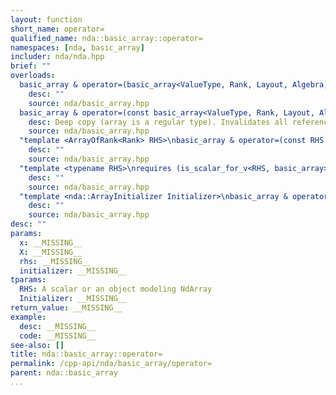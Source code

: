 ```yaml
---
layout: function
short_name: operator=
qualified_name: nda::basic_array::operator=
namespaces: [nda, basic_array]
includer: nda/nda.hpp
brief: ""
overloads:
  basic_array & operator=(basic_array<ValueType, Rank, Layout, Algebra, ContainerPolicy> && x):
    desc: ""
    source: nda/basic_array.hpp
  basic_array & operator=(const basic_array<ValueType, Rank, Layout, Algebra, ContainerPolicy> & X):
    desc: Deep copy (array is a regular type). Invalidates all references to the storage.
    source: nda/basic_array.hpp
  "template <ArrayOfRank<Rank> RHS>\nbasic_array & operator=(const RHS & rhs) noexcept":
    desc: ""
    source: nda/basic_array.hpp
  "template <typename RHS>\nrequires (is_scalar_for_v<RHS, basic_array>)\nbasic_array & operator=(const RHS & rhs) noexcept":
    desc: ""
    source: nda/basic_array.hpp
  "template <nda::ArrayInitializer Initializer>\nbasic_array & operator=(const Initializer & initializer) noexcept":
    desc: ""
    source: nda/basic_array.hpp
desc: ""
params:
  x: __MISSING__
  X: __MISSING__
  rhs: __MISSING__
  initializer: __MISSING__
tparams:
  RHS: A scalar or an object modeling NdArray
  Initializer: __MISSING__
return_value: __MISSING__
example:
  desc: __MISSING__
  code: __MISSING__
see-also: []
title: nda::basic_array::operator=
permalink: /cpp-api/nda/basic_array/operator=
parent: nda::basic_array
...
```


